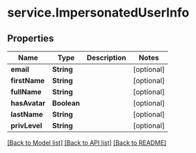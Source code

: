 # service.ImpersonatedUserInfo

## Properties
Name | Type | Description | Notes
------------ | ------------- | ------------- | -------------
**email** | **String** |  | [optional] 
**firstName** | **String** |  | [optional] 
**fullName** | **String** |  | [optional] 
**hasAvatar** | **Boolean** |  | [optional] 
**lastName** | **String** |  | [optional] 
**privLevel** | **String** |  | [optional] 

[[Back to Model list]](../README.md#documentation-for-models) [[Back to API list]](../README.md#documentation-for-api-endpoints) [[Back to README]](../README.md)


